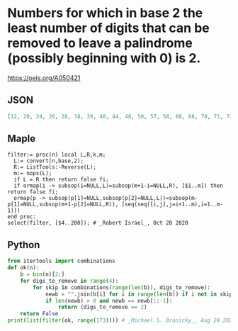 # Numbers for which in base 2 the least number of digits that can be removed to leave a palindrome \(possibly beginning with 0\) is 2\.
https://oeis.org/A050421
## JSON
```JSON
[12, 20, 24, 26, 28, 38, 39, 40, 44, 48, 50, 57, 58, 60, 68, 70, 71, 72, 74, 75, 78, 79, 80, 84, 86, 87, 92, 96, 98, 100, 105, 106, 108, 110, 113, 117, 118, 121, 122, 124, 132, 134, 135, 138, 139, 140, 141, 144, 152, 154, 155, 158, 159, 160, 164, 166, 167, 172]
```
## Maple
```Maple
filter:= proc(n) local L,R,k,m;
  L:= convert(n,base,2);
  R:= ListTools:-Reverse(L);
  m:= nops(L);
  if L = R then return false fi;
  if ormap(i -> subsop(i=NULL,L)=subsop(m+1-i=NULL,R), [$1..m]) then return false fi;
  ormap(p -> subsop(p[1]=NULL,subsop(p[2]=NULL,L))=subsop(m-p[1]=NULL,subsop(m+1-p[2]=NULL,R)), [seq(seq([i,j],j=i+1..m),i=1..m-1)])
end proc:
select(filter, [$4..200]); # _Robert Israel_, Oct 28 2020
```
## Python
```Python
from itertools import combinations
def ok(n):
    b = bin(n)[2:]
    for digs_to_remove in range(4):
        for skip in combinations(range(len(b)), digs_to_remove):
            newb = "".join(b[i] for i in range(len(b)) if i not in skip)
            if len(newb) > 0 and newb == newb[::-1]:
                return (digs_to_remove == 2)
    return False
print(list(filter(ok, range(173)))) # _Michael S. Branicky_, Aug 24 2021
```

